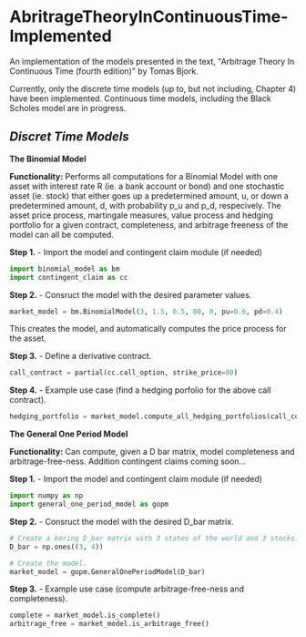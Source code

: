 # AbritrageTheoryInContinuousTime-Implemented
An implementation of the models presented in the text, "Arbitrage Theory In Continuous Time (fourth edition)" by Tomas Bjork.

Currently, only the discrete time models (up to, but not including, Chapter 4) have been implemented. Continuous time models, including the Black Scholes model are in progress.

*Discret Time Models*
---
**The Binomial Model**

**Functionality:** Performs all computations for a Binomial Model with one asset with interest rate R (ie. a bank account or bond) and one stochastic asset (ie. stock) that either goes up a predetermined amount, u, or down a predetermined amount, d, with probability p_u and p_d, respecively. The asset price process, martingale measures, value process and hedging portfolio for a given contract, completeness, and arbitrage freeness of the model can all be computed.

  **Step 1.** - Import the model and contingent claim module (if needed)
  ```python
  import binomial_model as bm
  import contingent_claim as cc
  ```
  
  **Step 2.** - Consruct the model with the desired parameter values.
  ```python
  market_model = bm.BinomialModel(3, 1.5, 0.5, 80, 0, pu=0.6, pd=0.4)
  ```
  This creates the model, and automatically computes the price process for
  the asset.
  
  **Step 3.** - Define a derivative contract.
  ```python
  call_contract = partial(cc.call_option, strike_price=80)
  ```
  
  **Step 4.** - Example use case (find a hedging porfolio for the above call contract).
  ```python
hedging_portfolio = market_model.compute_all_hedging_portfolios(call_contract)
```

**The General One Period Model**

**Functionality:** Can compute, given a D bar matrix, model completeness and arbitrage-free-ness. Addition contingent claims coming soon...

  **Step 1.** - Import the model and contingent claim module (if needed)
  ```python
  import numpy as np
  import general_one_period_model as gopm
  ```
  
  **Step 2.** - Consruct the model with the desired D_bar matrix.
  ```python
  # Create a boring D_bar matrix with 3 states of the world and 3 stocks. 
  D_bar = np.ones((3, 4))

  # Create the model.
  market_model = gopm.GeneralOnePeriodModel(D_bar)
  ```
  
  **Step 3.** - Example use case (compute arbitrage-free-ness and completeness).
  ```python
  complete = market_model.is_complete()
  arbitrage_free = market_model.is_arbitrage_free()
```

